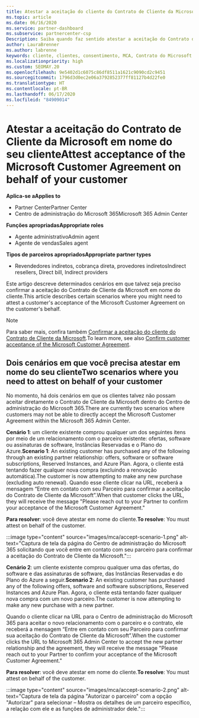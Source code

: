 ```yaml
---
title: Atestar a aceitação do cliente do Contrato de Cliente da Microsoft
ms.topic: article
ms.date: 06/16/2020
ms.service: partner-dashboard
ms.subservice: partnercenter-csp
Description: Saiba quando faz sentido atestar a aceitação do Contrato de Cliente da Microsoft em nome do seu cliente.
author: LauraBrenner
ms.author: labrenne
keywords: cliente, clientes, consentimento, MCA, Contrato do Microsoft Cloud, Contrato de Cliente da Microsoft, modelos de contrato do cliente, atestar aceitação
ms.localizationpriority: high
ms.custom: SEOMAY.20
ms.openlocfilehash: 9e5402d1c6075c86df8511a1621c9090cd2c9451
ms.sourcegitcommit: 1796d3d0ec2e06a3792852377ff81127b4d22fe0
ms.translationtype: HT
ms.contentlocale: pt-BR
ms.lasthandoff: 06/17/2020
ms.locfileid: "84909014"
---
```

# <a name="attest-acceptance-of-the-microsoft-customer-agreement-on-behalf-of-your-customer"></a><span data-ttu-id="b1a92-104">Atestar a aceitação do Contrato de Cliente da Microsoft em nome do seu cliente</span><span class="sxs-lookup"><span data-stu-id="b1a92-104">Attest acceptance of the Microsoft Customer Agreement on behalf of your customer</span></span>

<span data-ttu-id="b1a92-105">**Aplica-se a**</span><span class="sxs-lookup"><span data-stu-id="b1a92-105">**Applies to**</span></span>

- <span data-ttu-id="b1a92-106">Partner Center</span><span class="sxs-lookup"><span data-stu-id="b1a92-106">Partner Center</span></span>
- <span data-ttu-id="b1a92-107">Centro de administração do Microsoft 365</span><span class="sxs-lookup"><span data-stu-id="b1a92-107">Microsoft 365 Admin Center</span></span>

<span data-ttu-id="b1a92-108">**Funções apropriadas**</span><span class="sxs-lookup"><span data-stu-id="b1a92-108">**Appropriate roles**</span></span>

- <span data-ttu-id="b1a92-109">Agente administrativo</span><span class="sxs-lookup"><span data-stu-id="b1a92-109">Admin agent</span></span>
- <span data-ttu-id="b1a92-110">Agente de vendas</span><span class="sxs-lookup"><span data-stu-id="b1a92-110">Sales agent</span></span>

<span data-ttu-id="b1a92-111">**Tipos de parceiros apropriados**</span><span class="sxs-lookup"><span data-stu-id="b1a92-111">**Appropriate partner types**</span></span>

- <span data-ttu-id="b1a92-112">Revendedores indiretos, cobrança direta, provedores indiretos</span><span class="sxs-lookup"><span data-stu-id="b1a92-112">Indirect resellers, Direct bill, Indirect providers</span></span>

<span data-ttu-id="b1a92-113">Este artigo descreve determinados cenários em que talvez seja preciso confirmar a aceitação do Contrato de Cliente da Microsoft em nome do cliente.</span><span class="sxs-lookup"><span data-stu-id="b1a92-113">This article describes certain scenarios where you might need to attest a customer's acceptance of the Microsoft Customer Agreement on the customer's behalf.</span></span>

>[!NOTE]
><span data-ttu-id="b1a92-114">Para saber mais, confira também [Confirmar a aceitação do cliente do Contrato de Cliente da Microsoft](confirm-customer-agreement.md).</span><span class="sxs-lookup"><span data-stu-id="b1a92-114">To learn more, see also [Confirm customer acceptance of the Microsoft Customer Agreement](confirm-customer-agreement.md).</span></span>

## <a name="two-scenarios-where-you-need-to-attest-on-behalf-of-your-customer"></a><span data-ttu-id="b1a92-115">Dois cenários em que você precisa atestar em nome do seu cliente</span><span class="sxs-lookup"><span data-stu-id="b1a92-115">Two scenarios where you need to attest on behalf of your customer</span></span>

<span data-ttu-id="b1a92-116">No momento, há dois cenários em que os clientes talvez não possam aceitar diretamente o Contrato de Cliente da Microsoft dentro do Centro de administração do Microsoft 365.</span><span class="sxs-lookup"><span data-stu-id="b1a92-116">There are currently two scenarios where customers may not be able to directly accept the Microsoft Customer Agreement within the Microsoft 365 Admin Center.</span></span>

<span data-ttu-id="b1a92-117">**Cenário 1**: um cliente existente comprou qualquer um dos seguintes itens por meio de um relacionamento com o parceiro existente: ofertas, software ou assinaturas de software, Instâncias Reservadas e o Plano do Azure.</span><span class="sxs-lookup"><span data-stu-id="b1a92-117">**Scenario 1**: An existing customer has purchased any of the following through an existing partner relationship: offers, software or software subscriptions, Reserved Instances, and Azure Plan.</span></span> <span data-ttu-id="b1a92-118">Agora, o cliente está tentando fazer qualquer nova compra (excluindo a renovação automática).</span><span class="sxs-lookup"><span data-stu-id="b1a92-118">The customer is now attempting to make any new purchase (excluding auto renewal).</span></span> <span data-ttu-id="b1a92-119">Quando esse cliente clicar na URL, receberá a mensagem “Entre em contato com seu Parceiro para confirmar a aceitação do Contrato de Cliente da Microsoft”.</span><span class="sxs-lookup"><span data-stu-id="b1a92-119">When that customer clicks the URL, they will receive the message "Please reach out to your Partner to confirm your acceptance of the Microsoft Customer Agreement."</span></span>  

<span data-ttu-id="b1a92-120">**Para resolver**: você deve atestar em nome do cliente.</span><span class="sxs-lookup"><span data-stu-id="b1a92-120">**To resolve**: You must attest on behalf of the customer.</span></span>

:::image type="content" source="images/mca/accept-scenario-1.png" alt-text="Captura de tela da página do Centro de administração do Microsoft 365 solicitando que você entre em contato com seu parceiro para confirmar a aceitação do Contrato de Cliente da Microsoft.":::

<span data-ttu-id="b1a92-122">**Cenário 2**: um cliente existente comprou qualquer uma das ofertas, do software e das assinaturas de software, das Instâncias Reservadas e do Plano do Azure a seguir.</span><span class="sxs-lookup"><span data-stu-id="b1a92-122">**Scenario 2**: An existing customer has purchased any of the following offers, software and software subscriptions, Reserved Instances and Azure Plan.</span></span> <span data-ttu-id="b1a92-123">Agora, o cliente está tentando fazer qualquer nova compra com um novo parceiro.</span><span class="sxs-lookup"><span data-stu-id="b1a92-123">The customer is now attempting to make any new purchase with a new partner.</span></span>

<span data-ttu-id="b1a92-124">Quando o cliente clicar na URL para o Centro de administração do Microsoft 365 para aceitar o novo relacionamento com o parceiro e o contrato, ele receberá a mensagem “Entre em contato com seu Parceiro para confirmar sua aceitação do Contrato de Cliente da Microsoft”.</span><span class="sxs-lookup"><span data-stu-id="b1a92-124">When the customer clicks the URL to Microsoft 365 Admin Center to accept the new partner relationship and the agreement, they will receive the message "Please reach out to your Partner to confirm your acceptance of the Microsoft Customer Agreement."</span></span>  

<span data-ttu-id="b1a92-125">**Para resolver**: você deve atestar em nome do cliente.</span><span class="sxs-lookup"><span data-stu-id="b1a92-125">**To resolve**: You must attest on behalf of the customer.</span></span>  

:::image type="content" source="images/mca/accept-scenario-2.png" alt-text="Captura de tela da página "Autorizar o parceiro" com a opção "Autorizar" para selecionar – Mostra os detalhes de um parceiro específico, a relação com ele e as funções de administrador dele.":::